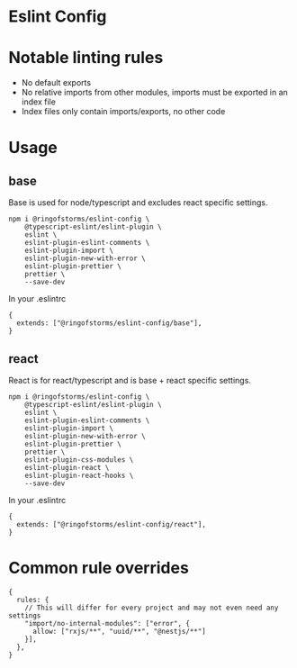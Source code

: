 # Eslint Config

# Notable linting rules
- No default exports
- No relative imports from other modules, imports must be exported in an index file
- Index files only contain imports/exports, no other code

# Usage

## base

Base is used for node/typescript and excludes react specific settings.

```
npm i @ringofstorms/eslint-config \
    @typescript-eslint/eslint-plugin \
    eslint \
    eslint-plugin-eslint-comments \
    eslint-plugin-import \
    eslint-plugin-new-with-error \
    eslint-plugin-prettier \
    prettier \
    --save-dev
```

In your .eslintrc
```
{
  extends: ["@ringofstorms/eslint-config/base"],
}
```

## react
React is for react/typescript and is base + react specific settings.

```
npm i @ringofstorms/eslint-config \
    @typescript-eslint/eslint-plugin \
    eslint \
    eslint-plugin-eslint-comments \
    eslint-plugin-import \
    eslint-plugin-new-with-error \
    eslint-plugin-prettier \
    prettier \
    eslint-plugin-css-modules \
    eslint-plugin-react \
    eslint-plugin-react-hooks \
    --save-dev
```

In your .eslintrc
```
{
  extends: ["@ringofstorms/eslint-config/react"],
}
```

# Common rule overrides

```
{
  rules: {
    // This will differ for every project and may not even need any settings
    "import/no-internal-modules": ["error", {
      allow: ["rxjs/**", "uuid/**", "@nestjs/**"]
    }],
  },
}
```